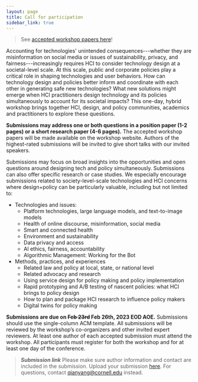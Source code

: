 ```yaml
---
layout: page
title: Call for participation
sidebar_link: true
---
```


> See [accepted workshop papers here](docs/accepted.md)!

Accounting for technologies' unintended consequences---whether they are misinformation on social media or issues of sustainability, privacy, and fairness---increasingly requires HCI to consider technology design at a societal-level scale. At this scale, public and corporate policies play a critical role in shaping technologies and user behaviors. How can technology design and policies better inform and coordinate with each other in generating safe new technologies? What new solutions might emerge when HCI practitioners design technology and its policies simultaneously to account for its societal impacts? This one-day, hybrid workshop brings together HCI, design, and policy communities, academics and practitioners to explore these questions.

**Submissions may address one or both questions in a position paper (1-2 pages) or a short research paper (4-6 pages).** The accepted workshop papers will be made available on the workshop website. Authors of the highest-rated submissions will be invited to give short talks with our invited speakers.

Submissions may focus on broad insights into the opportunities and open questions around designing tech and policy simultaneously. Submissions can also offer specific research or case studies. We especially encourage submissions related to society-level-scale technologies and HCI concerns where design+policy can be particularly valuable, including but not limited to:

* Technologies and issues:
  * Platform technologies, large language models, and text-to-image models
  * Health of online discourse, misinformation, social media
  * Smart and connected health 
  * Environment and sustainability
  * Data privacy and access
  * AI ethics, fairness, accountability
  * Algorithmic Management: Working for the Bot
* Methods, practices, and experiences
  * Related law and policy at local, state, or national level
  * Related advocacy and research
  * Using service design for policy making and policy implementation
  * Rapid prototyping and A/B testing of nascent policies: what HCI brings to policy design
  * How to plan and package HCI research to influence policy makers
  * Digital twins for policy making


**Submissions are due on ~~Feb 23rd~~ Feb 26th, 2023 EOD AOE.** Submissions should use the single-column ACM template. All submissions will be reviewed by the workshop’s co-organizers and other invited expert reviewers. At least one author of each accepted submission must attend the workshop. All participants must register for both the workshop and for at least one day of the conference.

> **_Submission link_**  Please make sure author information and contact are included in the submission. Upload your submission [here](https://cornell.app.box.com/f/7dbdab85a9c647ec824297025ecfd3b1). For questions, contact qianyang@cornell.edu instead.
